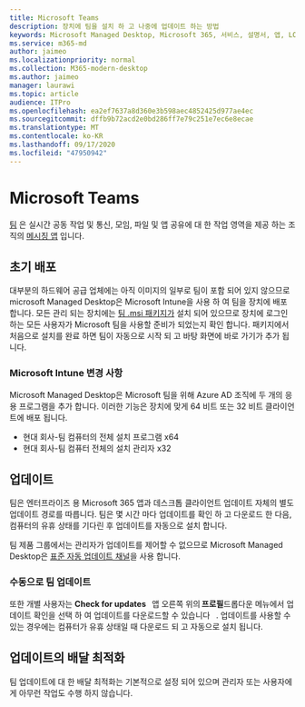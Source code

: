 ```yaml
---
title: Microsoft Teams
description: 장치에 팀을 설치 하 고 나중에 업데이트 하는 방법
keywords: Microsoft Managed Desktop, Microsoft 365, 서비스, 설명서, 앱, LOB (기간 업무) 앱, 업무용 앱
ms.service: m365-md
author: jaimeo
ms.localizationpriority: normal
ms.collection: M365-modern-desktop
ms.author: jaimeo
manager: laurawi
ms.topic: article
audience: ITPro
ms.openlocfilehash: ea2ef7637a8d360e3b598aec4852425d977ae4ec
ms.sourcegitcommit: dffb9b72acd2e0bd286ff7e79c251e7ec6e8ecae
ms.translationtype: MT
ms.contentlocale: ko-KR
ms.lasthandoff: 09/17/2020
ms.locfileid: "47950942"
---
```

# <a name="microsoft-teams"></a>Microsoft Teams

[팀](https://www.microsoft.com/microsoft-365/microsoft-teams/group-chat-software) 은 실시간 공동 작업 및 통신, 모임, 파일 및 앱 공유에 대 한 작업 영역을 제공 하는 조직의 [메시징 앱](https://support.microsoft.com/office/microsoft-teams-basics-6d5f52e6-5306-4096-ac24-c3082b79eaf0) 입니다.

## <a name="initial-deployment"></a>초기 배포

대부분의 하드웨어 공급 업체에는 아직 이미지의 일부로 팀이 포함 되어 있지 않으므로 microsoft Managed Desktop은 Microsoft Intune을 사용 하 여 팀을 장치에 배포 합니다. 모든 관리 되는 장치에는 [팀 .msi 패키지가](https://docs.microsoft.com/MicrosoftTeams/msi-deployment#how-the-microsoft-teams-msi-package-works) 설치 되어 있으므로 장치에 로그인 하는 모든 사용자가 Microsoft 팀을 사용할 준비가 되었는지 확인 합니다. 패키지에서 처음으로 설치를 완료 하면 팀이 자동으로 시작 되 고 바탕 화면에 바로 가기가 추가 됩니다.

### <a name="microsoft-intune-changes"></a>Microsoft Intune 변경 사항

Microsoft Managed Desktop은 Microsoft 팀을 위해 Azure AD 조직에 두 개의 응용 프로그램을 추가 합니다. 이러한 기능은 장치에 맞게 64 비트 또는 32 비트 클라이언트에 배포 됩니다.  

- 현대 회사-팀 컴퓨터의 전체 설치 프로그램 x64  
- 현대 회사-팀 컴퓨터 전체의 설치 관리자 x32

## <a name="updates"></a>업데이트

팀은 엔터프라이즈 용 Microsoft 365 앱과 데스크톱 클라이언트 업데이트 자체의 별도 업데이트 경로를 따릅니다. 팀은 몇 시간 마다 업데이트를 확인 하 고 다운로드 한 다음, 컴퓨터의 유휴 상태를 기다린 후 업데이트를 자동으로 설치 합니다.  

팀 제품 그룹에서는 관리자가 업데이트를 제어할 수 없으므로 Microsoft Managed Desktop은 [표준 자동 업데이트 채널](https://docs.microsoft.com/microsoftteams/teams-client-update#can-admins-deploy-updates-instead-of-teams-auto-updating)을 사용 합니다.

### <a name="manually-updating-teams"></a>수동으로 팀 업데이트

또한 개별 사용자는 **Check for updates**   앱 오른쪽 위의 **프로필**드롭다운 메뉴에서 업데이트 확인을 선택 하 여 업데이트를 다운로드할 수 있습니다   . 업데이트를 사용할 수 있는 경우에는 컴퓨터가 유휴 상태일 때 다운로드 되 고 자동으로 설치 됩니다.

## <a name="delivery-optimization-of-updates"></a>업데이트의 배달 최적화

팀 업데이트에 대 한 배달 최적화는 기본적으로 설정 되어 있으며 관리자 또는 사용자에 게 아무런 작업도 수행 하지 않습니다. 